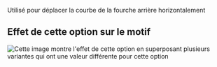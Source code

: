 Utilisé pour déplacer la courbe de la fourche arrière horizontalement

## Effet de cette option sur le motif

![Cette image montre l'effet de cette option en superposant plusieurs variantes qui ont une valeur différente pour cette option](waralee\_crotchfactorbackhor\_sample.svg "Effet de cette option sur le motif")
